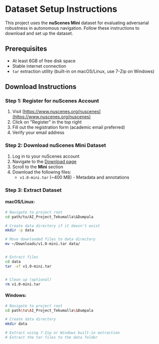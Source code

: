 # Dataset Setup Instructions

This project uses the **nuScenes Mini** dataset for evaluating adversarial robustness in autonomous navigation. Follow these instructions to download and set up the dataset.

## Prerequisites

- At least 6GB of free disk space
- Stable internet connection
- `tar` extraction utility (built-in on macOS/Linux, use 7-Zip on Windows)

## Download Instructions

### Step 1: Register for nuScenes Account

1. Visit [https://www.nuscenes.org/nuscenes](https://www.nuscenes.org/nuscenes)
2. Click on "Register" in the top right
3. Fill out the registration form (academic email preferred)
4. Verify your email address

### Step 2: Download nuScenes Mini Dataset

1. Log in to your nuScenes account
2. Navigate to the [Download page](https://www.nuscenes.org/nuscenes#download)
3. Scroll to the **Mini** section
4. Download the following files:
   - `v1.0-mini.tar` (~400 MB) - Metadata and annotations


### Step 3: Extract Dataset

#### macOS/Linux:
```bash
# Navigate to project root
cd path/to/AI_Project_Tekumalla\&Dumpala

# Create data directory if it doesn't exist
mkdir -p data

# Move downloaded files to data directory
mv ~/Downloads/v1.0-mini.tar data/


# Extract files
cd data
tar -xf v1.0-mini.tar


# Clean up (optional)
rm v1.0-mini.tar 
```
#### Windows:

```bash
# Navigate to project root
cd path\to\AI_Project_Tekumalla\&Dumpala

# Create data directory
mkdir data

# Extract using 7-Zip or Windows built-in extraction
# Extract the tar files to the data folder
```